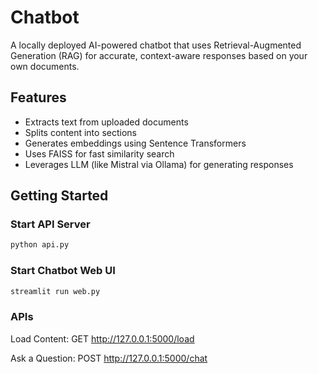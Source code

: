 # Chatbot

A locally deployed AI-powered chatbot that uses Retrieval-Augmented Generation (RAG) for accurate, context-aware responses based on your own documents.

## Features

- Extracts text from uploaded documents
- Splits content into sections
- Generates embeddings using Sentence Transformers
- Uses FAISS for fast similarity search
- Leverages LLM (like Mistral via Ollama) for generating responses

## Getting Started

### Start API Server

```bash
python api.py
```

### Start Chatbot Web UI

```bash
streamlit run web.py
```

### APIs

Load Content: GET http://127.0.0.1:5000/load

Ask a Question: POST http://127.0.0.1:5000/chat
